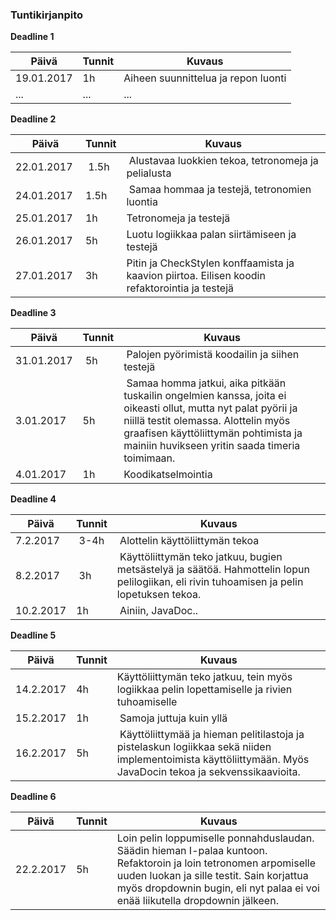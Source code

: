 ### Tuntikirjanpito

**Deadline 1**

Päivä | Tunnit | Kuvaus
--------------- | ----- | ------
19.01.2017 | 1h | Aiheen suunnittelua ja repon luonti
... | ... | ...


**Deadline 2**

Päivä | Tunnit | Kuvaus
--------------- | ----- | ------
22.01.2017 | 1.5h | Alustavaa luokkien tekoa, tetronomeja ja pelialusta
24.01.2017 | 1.5h | Samaa hommaa ja testejä, tetronomien luontia
25.01.2017 | 1h   | Tetronomeja ja testejä
26.01.2017 | 5h   | Luotu logiikkaa palan siirtämiseen ja testejä
27.01.2017 | 3h   | Pitin ja CheckStylen konffaamista ja kaavion piirtoa. Eilisen koodin refaktorointia ja testejä


**Deadline 3**

Päivä | Tunnit | Kuvaus
--------------- | ----- | ------
31.01.2017 | 5h | Palojen pyörimistä koodailin ja siihen testejä
3.01.2017 | 5h | Samaa homma jatkui, aika pitkään tuskailin ongelmien kanssa, joita ei oikeasti ollut, mutta nyt palat pyörii ja niillä testit olemassa. Alottelin myös graafisen käyttöliittymän pohtimista ja mainiin huvikseen yritin saada timeria toimimaan.
4.01.2017 | 1h | Koodikatselmointia

**Deadline 4**

Päivä | Tunnit | Kuvaus
--------------- | ----- | ------
7.2.2017 | 3-4h | Alottelin käyttöliittymän tekoa
8.2.2017 | 3h | Käyttöliittymän teko jatkuu, bugien metsästelyä ja säätöä. Hahmottelin lopun pelilogiikan, eli rivin tuhoamisen ja pelin lopetuksen tekoa.
10.2.2017 | 1h | Ainiin, JavaDoc..

**Deadline 5**

Päivä | Tunnit | Kuvaus
--------------- | ----- | ------
14.2.2017 | 4h | Käyttöliittymän teko jatkuu, tein myös logiikkaa pelin lopettamiselle ja rivien tuhoamiselle
15.2.2017 | 1h | Samoja juttuja kuin yllä
16.2.2017 | 5h | Käyttöliittymää ja hieman pelitilastoja ja pistelaskun logiikkaa sekä niiden implementoimista käyttöliittymään. Myös JavaDocin tekoa ja sekvenssikaavioita.


**Deadline 6**

Päivä | Tunnit | Kuvaus
--------------- | ----- | ------
22.2.2017 | 5h | Loin pelin loppumiselle ponnahduslaudan. Säädin hieman I-palaa kuntoon. Refaktoroin ja loin tetronomen arpomiselle uuden luokan ja sille testit. Sain korjattua myös dropdownin bugin, eli nyt palaa ei voi enää liikutella dropdownin jälkeen.


